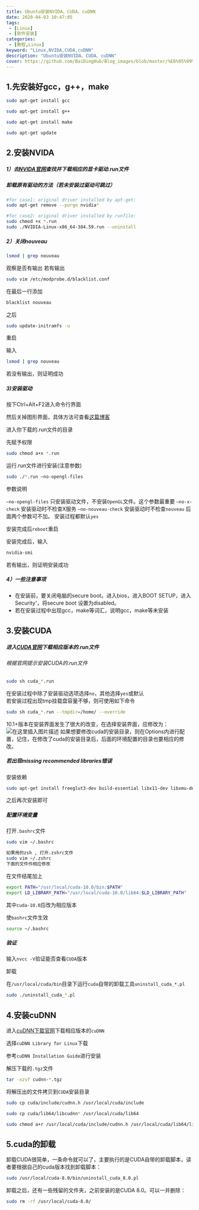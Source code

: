 ```yaml
---
title: Ubuntu安装NVIDA、CUDA、cuDNN
date: 2020-04-03 10:47:05
tags:
 - [Linux]
 - [软件安装]
categories: 
 - [教程,Linux]
keyword: "Linux,NVIDA,CUDA,cuDNN"
description: "Ubuntu安装NVIDA、CUDA、cuDNN"
cover: https://github.com/BaiDingHub/Blog_images/blob/master/%E6%95%99%E7%A8%8B/Linux/Ubuntu%E5%AE%89%E8%A3%85NVIDA%E3%80%81CUDA%E3%80%81cuDNN/cover.jpg?raw=true
---
```


<meta name="referrer" content="no-referrer"/>

## 1.先安装好gcc，g++，make

```bash
sudo apt-get install gcc
```

```bash
sudo apt-get install g++
```

```bash
sudo apt-get install make
```

```bash
sudo apt-get update
```
## 2.安装NVIDA

 ##### 1）去[NVIDA官网](https://www.nvidia.com/Download/index.aspx?lang=en-us)查找并下载相应的显卡驱动.run文件
 #####   卸载原有驱动的方法（若未安装过驱动可跳过）

```bash
#for case1: original driver installed by apt-get:
sudo apt-get remove --purge nvidia*

#for case2: original driver installed by runfile:
sudo chmod +x *.run
sudo ./NVIDIA-Linux-x86_64-384.59.run --uninstall

```

 ##### 2）关闭nouveau


```bash
lsmod | grep nouveau
```
观察是否有输出
若有输出

```bash
sudo vim /etc/modprobe.d/blacklist.conf
```
在最后一行添加

```bash
blacklist nouveau
```
之后

```bash
sudo update-initramfs -u
```
重启

输入
```bash
lsmod | grep nouveau
```
若没有输出，则证明成功

##### 3)安装驱动
按下Ctrl+Alt+F2进入命令行界面

然后关掉图形界面，具体方法可查看[这篇博客](https://blog.csdn.net/StardustYu/article/details/85109013)

进入你下载的.run文件的目录

先赋予权限

```bash
sudo chmod a+x *.run
```
运行.run文件进行安装(注意参数)

```bash
sudo ./*.run –no-opengl-files
```
参数说明

`–no-opengl-files` 只安装驱动文件，不安装`OpenGL`文件。这个参数最重要
`–no-x-check` 安装驱动时不检查X服务
`–no-nouveau-check` 安装驱动时不检查`nouveau`
后面两个参数可不加。
安装过程都默认`yes`

安装完成后`reboot`重启

安装完成后，输入

```bash
nvidia-smi
```
若有输出，则证明安装成功

##### 4）一些注意事项

 - 在安装前，要关闭电脑的secure boot。进入bios，进入BOOT SETUP，进入Security'，将secure boot 设置为disabled。
 - 若在安装过程中出现gcc，make等词汇，说明gcc，make等未安装

## 3.安装CUDA
##### 进入[CUDA官网](https://developer.nvidia.com/cuda-toolkit-archive)下载相应版本的.run文件

###### 根据官网提示安装CUDA的.run文件

```bash
sudo sh cuda_*.run
```

   

在安装过程中除了安装驱动选项选择`no`，其他选择`yes`或默认
<br>
若安装过程出现tmp挂载盘容量不够，则可使用如下命令

```bash
sudo sh cuda_*.run --tmpdir=/home/ --override
```
10.1+版本在安装界面发生了很大的改变，在选择安装界面，应修改为：
![在这里插入图片描述](https://img-blog.csdnimg.cn/20200323204155313.png?x-oss-process=image/watermark,type_ZmFuZ3poZW5naGVpdGk,shadow_10,text_aHR0cHM6Ly9ibG9nLmNzZG4ubmV0L1N0YXJkdXN0WXU=,size_16,color_FFFFFF,t_70)
如果想要修改cuda的安装目录，则在Options内进行配置，记住，在修改了cuda的安装目录后，后面的环境配置的目录也要相应的修改。

##### 若出现missing recommended libraries错误
安装依赖

```bash
sudo apt-get install freeglut3-dev build-essential libx11-dev libxmu-dev libxi-dev libgl1-mesa-glx libglu1-mesa libglu1-mesa-dev
```
之后再次安装即可

##### 配置环境变量

打开`.bashrc`文件  

```bash
sudo vim ~/.bashrc

如果用的zsh , 打开.zshrc文件
sudo vim ~/.zshrc
下面的文件作相应修改
```

在文件结尾加上

```bash
export PATH="/usr/local/cuda-10.0/bin:$PATH"
export LD_LIBRARY_PATH="/usr/local/cuda-10.0/lib64:$LD_LIBRARY_PATH"
```

其中`cuda-10.0`应改为相应版本

使`bashrc`文件生效

```bash
source ~/.bashrc
```

##### 验证

输入`nvcc -V`验证能否查看`CUDA`版本

卸载

在`/usr/local/cuda/bin`目录下运行`cuda`自带的卸载工具`uninstall_cuda_*.pl`

```bash
sudo ./uninstall_cuda_*.pl
```

## 4.安装cuDNN
进入[cuDNN下载官网](https://developer.nvidia.com/rdp/cudnn-download)下载相应版本的`cuDNN`

选择`cuDNN Library for Linux`下载

参考`cuDNN Installation Guide`进行安装

解压下载的`.tgz`文件

```bash
tar -xzvf cudnn-*.tgz
```

将解压出的文件拷贝到`CUDA`安装目录

```bash
sudo cp cuda/include/cudnn.h /usr/local/cuda/include

sudo cp cuda/lib64/libcudnn* /usr/local/cuda/lib64

sudo chmod a+r /usr/local/cuda/include/cudnn.h /usr/local/cuda/lib64/libcudnn*
```

## 5.cuda的卸载
卸载CUDA很简单，一条命令就可以了，主要执行的是CUDA自带的卸载脚本，读者要根据自己的cuda版本找到卸载脚本：

```bash
sudo /usr/local/cuda-8.0/bin/uninstall_cuda_8.0.pl
```

卸载之后，还有一些残留的文件夹，之前安装的是CUDA 8.0。可以一并删除：

```bash
sudo rm -rf /usr/local/cuda-8.0/
```


